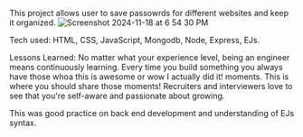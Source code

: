 
This project allows user to save passowrds for different websites and keep it organized.
![Screenshot 2024-11-18 at 6 54 30 PM](https://github.com/user-attachments/assets/f33900c4-a05c-488e-9c43-c298ce5cf8ac)



Tech used: HTML, CSS, JavaScript, Mongodb, Node, Express, EJs.


Lessons Learned:
No matter what your experience level, being an engineer means continuously learning. Every time you build something you always have those whoa this is awesome or wow I actually did it! moments. This is where you should share those moments! Recruiters and interviewers love to see that you're self-aware and passionate about growing.


This was good practice on back end development and understanding of EJs syntax.

